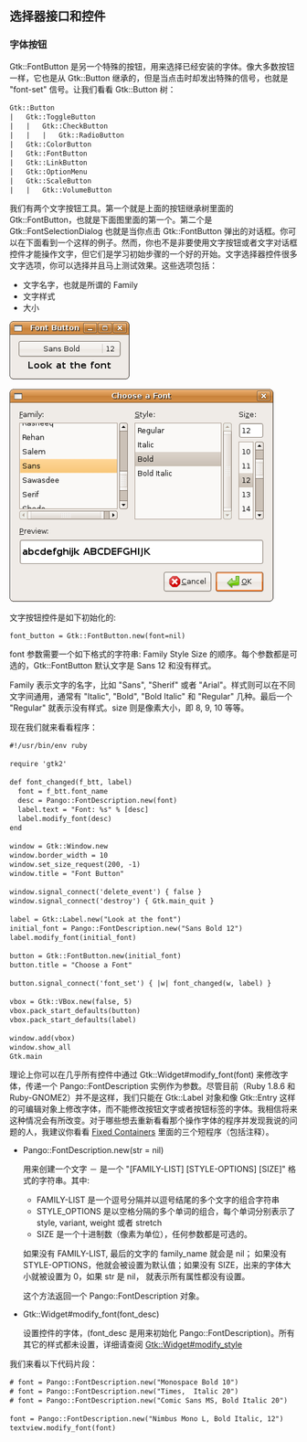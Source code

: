 ## 选择器接口和控件

### 字体按钮

Gtk::FontButton 是另一个特殊的按钮，用来选择已经安装的字体。像大多数按钮一样，它也是从 Gtk::Button 继承的，但是当点击时却发出特殊的信号，也就是 "font-set" 信号。让我们看看 Gtk::Button 树：

	Gtk::Button
	|   Gtk::ToggleButton
	|   |   Gtk::CheckButton
	|   |   |   Gtk::RadioButton
	|   Gtk::ColorButton
	|   Gtk::FontButton
	|   Gtk::LinkButton
	|   Gtk::OptionMenu
	|   Gtk::ScaleButton
	|   |   Gtk::VolumeButton

我们有两个文字按钮工具。第一个就是上面的按钮继承树里面的 Gtk::FontButton，也就是下面图里面的第一个。第二个是 Gtk::FontSelectionDialog 也就是当你点击 Gtk::FontButton 弹出的对话框。你可以在下面看到一个这样的例子。然而，你也不是非要使用文字按钮或者文字对话框控件才能操作文字，但它们是学习初始步骤的一个好的开始。文字选择器控件很多文字选项，你可以选择并且马上测试效果。这些选项包括：

+ 文字名字，也就是所谓的 Family
+ 文字样式
+ 大小

![fichoo-fontbtt-01](fichoo-fontbtt-01.png)

![fichoo-fontbtt-02](fichoo-fontbtt-02.png)

文字按钮控件是如下初始化的:

    font_button = Gtk::FontButton.new(font=nil)

font 参数需要一个如下格式的字符串: Family Style Size 的顺序。每个参数都是可选的，Gtk::FontButton 默认文字是 Sans 12 和没有样式。

Family 表示文字的名字，比如 "Sans", "Sherif" 或者 "Arial"。样式则可以在不同文字间通用，通常有 "Italic", "Bold", "Bold Italic" 和 "Regular" 几种。最后一个 "Regular" 就表示没有样式。size 则是像素大小，即 8, 9, 10 等等。

现在我们就来看看程序：

	#!/usr/bin/env ruby
	
	require 'gtk2'
	
	def font_changed(f_btt, label)
	  font = f_btt.font_name
	  desc = Pango::FontDescription.new(font)
	  label.text = "Font: %s" % [desc]
	  label.modify_font(desc)
	end
	
	window = Gtk::Window.new
	window.border_width = 10
	window.set_size_request(200, -1)
	window.title = "Font Button"
	
	window.signal_connect('delete_event') { false }
	window.signal_connect('destroy') { Gtk.main_quit }
	
	label = Gtk::Label.new("Look at the font")
	initial_font = Pango::FontDescription.new("Sans Bold 12")
	label.modify_font(initial_font)
	
	button = Gtk::FontButton.new(initial_font)
	button.title = "Choose a Font"
	
	button.signal_connect('font_set') { |w| font_changed(w, label) }
	
	vbox = Gtk::VBox.new(false, 5)
	vbox.pack_start_defaults(button)
	vbox.pack_start_defaults(label)
	
	window.add(vbox)
	window.show_all
	Gtk.main

理论上你可以在几乎所有控件中通过 Gtk::Widget#modify_font(font) 来修改字体，传递一个 Pango::FontDescription 实例作为参数。尽管目前（Ruby 1.8.6 和 Ruby-GNOME2）并不是这样，我们只能在 Gtk::Label 对象和像 Gtk::Entry 这样的可编辑对象上修改字体，而不能修改按钮文字或者按钮标签的字体。我相信将来这种情况会有所改变。对于哪些想去重新看看那个操作字体的程序并发现我说的问题的人，我建议你看看 [Fixed Containers]() 里面的三个短程序（包括注释）。

  + Pango::FontDescription.new(str = nil)
  
    用来创建一个文字 － 是一个 "[FAMILY-LIST] [STYLE-OPTIONS] [SIZE]" 格式的字符串。其中:
    
      + FAMILY-LIST 是一个逗号分隔并以逗号结尾的多个文字的组合字符串
      + STYLE_OPTIONS 是以空格分隔的多个单词的组合，每个单词分别表示了 style, variant, weight 或者 stretch
      + SIZE 是一个十进制数（像素为单位），任何参数都是可选的。
      
    如果没有 FAMILY-LIST, 最后的文字的 family_name 就会是 nil； 如果没有 STYLE-OPTIONS，他就会被设置为默认值；如果没有 SIZE，出来的字体大小就被设置为 0，如果 str 是 nil， 就表示所有属性都没有设置。
    
    这个方法返回一个 Pango::FontDescription 对象。
   
  + Gtk::Widget#modify_font(font_desc)
  
    设置控件的字体，(font_desc 是用来初始化 Pango::FontDescription)。所有其它的样式都未设置，详细请查阅 [Gtk::Widget#modify_style]()      

我们来看以下代码片段：

	# font = Pango::FontDescription.new("Monospace Bold 10")
	# font = Pango::FontDescription.new("Times,  Italic 20")
	# font = Pango::FontDescription.new("Comic Sans MS, Bold Italic 20")
	
	font = Pango::FontDescription.new("Nimbus Mono L, Bold Italic, 12")
	textview.modify_font(font)



























 
 	